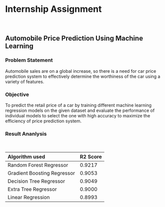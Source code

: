 # Internship Assignment

<br/>

## Automobile Price Prediction Using Machine Learning

### Problem Statement

  Automobile sales are on a global increase, so there is a need for car price
prediction system to effectively determine the worthiness of the car using a variety
of features.
<br/>
### Objective

  To predict the retail price of a car by training different machine learning
regression models on the given dataset and evaluate the performance of individual
models to select the one with high accuracy to maximize the efficiency of price
prediction system.
<br/>
### Result Ananlysis

<br/>

| Algorithm used | R2 Score |
| :--------------- | :--------------- |
| Random Forest Regressor | 0.9217 |
| Gradient Boosting Regressor | 0.9053 |
| Decision Tree Regressor | 0.9049 |
| Extra Tree Regressor | 0.9000 |
| Linear Regression | 0.8993 |
<br/>
